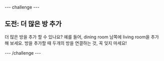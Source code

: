 \--- challenge \---

## 도전: 더 많은 방 추가

더 많은 방을 추가 할 수 있나요? 예를 들어, dining room 남쪽에 living room을 추가해 보세요. 방을 추가할 때 두개의 방을 연결하는 것, 꼭 잊지 마세요!

\--- /challenge \---